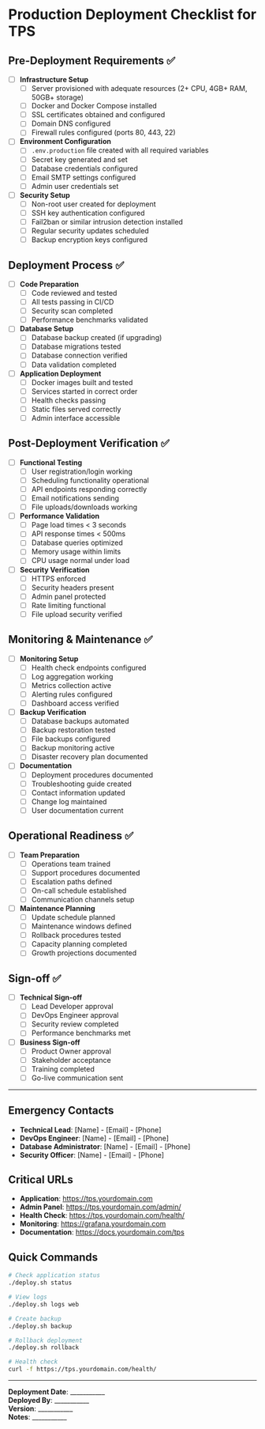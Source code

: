 # Production Deployment Checklist for TPS

## Pre-Deployment Requirements ✅
- [ ] **Infrastructure Setup**
  - [ ] Server provisioned with adequate resources (2+ CPU, 4GB+ RAM, 50GB+ storage)
  - [ ] Docker and Docker Compose installed
  - [ ] SSL certificates obtained and configured
  - [ ] Domain DNS configured
  - [ ] Firewall rules configured (ports 80, 443, 22)

- [ ] **Environment Configuration**
  - [ ] `.env.production` file created with all required variables
  - [ ] Secret key generated and set
  - [ ] Database credentials configured
  - [ ] Email SMTP settings configured
  - [ ] Admin user credentials set

- [ ] **Security Setup**
  - [ ] Non-root user created for deployment
  - [ ] SSH key authentication configured
  - [ ] Fail2ban or similar intrusion detection installed
  - [ ] Regular security updates scheduled
  - [ ] Backup encryption keys configured

## Deployment Process ✅
- [ ] **Code Preparation**
  - [ ] Code reviewed and tested
  - [ ] All tests passing in CI/CD
  - [ ] Security scan completed
  - [ ] Performance benchmarks validated

- [ ] **Database Setup**
  - [ ] Database backup created (if upgrading)
  - [ ] Database migrations tested
  - [ ] Database connection verified
  - [ ] Data validation completed

- [ ] **Application Deployment**
  - [ ] Docker images built and tested
  - [ ] Services started in correct order
  - [ ] Health checks passing
  - [ ] Static files served correctly
  - [ ] Admin interface accessible

## Post-Deployment Verification ✅
- [ ] **Functional Testing**
  - [ ] User registration/login working
  - [ ] Scheduling functionality operational
  - [ ] API endpoints responding correctly
  - [ ] Email notifications sending
  - [ ] File uploads/downloads working

- [ ] **Performance Validation**
  - [ ] Page load times < 3 seconds
  - [ ] API response times < 500ms
  - [ ] Database queries optimized
  - [ ] Memory usage within limits
  - [ ] CPU usage normal under load

- [ ] **Security Verification**
  - [ ] HTTPS enforced
  - [ ] Security headers present
  - [ ] Admin panel protected
  - [ ] Rate limiting functional
  - [ ] File upload security verified

## Monitoring & Maintenance ✅
- [ ] **Monitoring Setup**
  - [ ] Health check endpoints configured
  - [ ] Log aggregation working
  - [ ] Metrics collection active
  - [ ] Alerting rules configured
  - [ ] Dashboard access verified

- [ ] **Backup Verification**
  - [ ] Database backups automated
  - [ ] Backup restoration tested
  - [ ] File backups configured
  - [ ] Backup monitoring active
  - [ ] Disaster recovery plan documented

- [ ] **Documentation**
  - [ ] Deployment procedures documented
  - [ ] Troubleshooting guide created
  - [ ] Contact information updated
  - [ ] Change log maintained
  - [ ] User documentation current

## Operational Readiness ✅
- [ ] **Team Preparation**
  - [ ] Operations team trained
  - [ ] Support procedures documented
  - [ ] Escalation paths defined
  - [ ] On-call schedule established
  - [ ] Communication channels setup

- [ ] **Maintenance Planning**
  - [ ] Update schedule planned
  - [ ] Maintenance windows defined
  - [ ] Rollback procedures tested
  - [ ] Capacity planning completed
  - [ ] Growth projections documented

## Sign-off ✅
- [ ] **Technical Sign-off**
  - [ ] Lead Developer approval
  - [ ] DevOps Engineer approval
  - [ ] Security review completed
  - [ ] Performance benchmarks met

- [ ] **Business Sign-off**
  - [ ] Product Owner approval
  - [ ] Stakeholder acceptance
  - [ ] Training completed
  - [ ] Go-live communication sent

---

## Emergency Contacts
- **Technical Lead**: [Name] - [Email] - [Phone]
- **DevOps Engineer**: [Name] - [Email] - [Phone]
- **Database Administrator**: [Name] - [Email] - [Phone]
- **Security Officer**: [Name] - [Email] - [Phone]

## Critical URLs
- **Application**: https://tps.yourdomain.com
- **Admin Panel**: https://tps.yourdomain.com/admin/
- **Health Check**: https://tps.yourdomain.com/health/
- **Monitoring**: https://grafana.yourdomain.com
- **Documentation**: https://docs.yourdomain.com/tps

## Quick Commands
```bash
# Check application status
./deploy.sh status

# View logs
./deploy.sh logs web

# Create backup
./deploy.sh backup

# Rollback deployment
./deploy.sh rollback

# Health check
curl -f https://tps.yourdomain.com/health/
```

---
**Deployment Date**: ___________  
**Deployed By**: ___________  
**Version**: ___________  
**Notes**: ___________